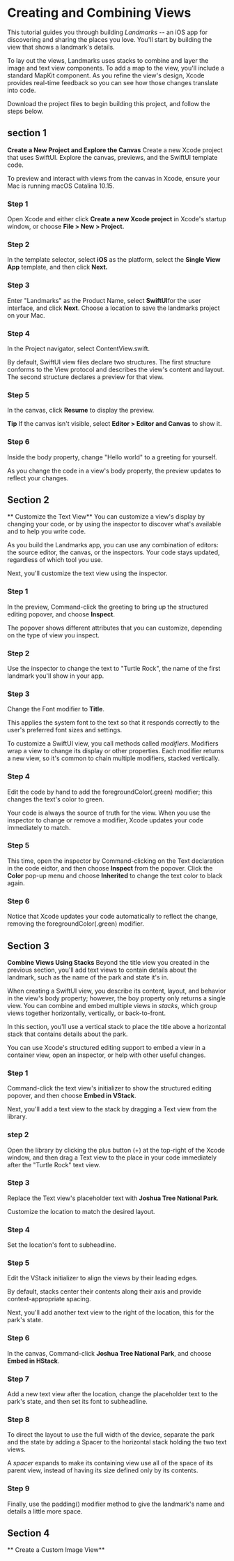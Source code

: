 # Creating and Combining Views
  This tutorial guides you through building _Landmarks_ -- an iOS app for discovering and sharing the places you love. You'll start by building the view that shows a landmark's details.

  To lay out the views, Landmarks uses stacks to combine and layer the image and text view components. To add a map to the view, you'll include a standard MapKit component. As you refine the view's design, Xcode provides real-time feedback so you can see how those changes translate into code.

  Download the project files to begin building this project, and follow the steps below.

## section 1
**Create a New Project and Explore the Canvas**
  Create a new Xcode project that uses SwiftUI. Explore the canvas, previews, and the SwiftUI template code.

  To preview and interact with views from the canvas in Xcode, ensure your Mac is running macOS Catalina 10.15.


### Step 1
  Open Xcode and either click **Create a new Xcode project** in Xcode's startup window, or choose **File > New > Project.**

### Step 2
  In the template selector, select **iOS** as the platform, select the **Single View App** template, and then click **Next.**

### Step 3
  Enter "Landmarks" as the Product Name, select **SwiftUI**for the user interface, and click **Next**. Choose a location to save the landmarks project on your Mac.

### Step 4
  In the Project navigator, select ContentView.swift.

  By default, SwiftUI view files declare two structures. The first structure conforms to the View protocol and describes the view's content and layout. The second structure declares a preview for that view.

### Step 5
  In the canvas, click **Resume** to display the preview.

  **Tip**
  If the canvas isn't visible, select **Editor > Editor and Canvas** to show it.

### Step 6
  Inside the body property, change "Hello world" to a greeting for yourself.
  
  As you change the code in a view's body property, the preview  updates to reflect your changes.


## Section 2
** Customize the Text View**
  You can customize a view's display by changing your code, or by using the inspector to discover what's available and to help you write code.
  
  As you build the Landmarks app, you can use any combination of editors: the source editor, the canvas, or the inspectors. Your code stays updated, regardless of which tool you use.
  
  Next, you'll customize the text view using the inspector.
  
### Step 1
  In the preview, Command-click the greeting to bring up the structured editing popover, and choose **Inspect**.
  
  The popover shows different attributes that you can customize, depending on the type of view you inspect.
  
### Step 2
  Use the inspector to change the text to "Turtle Rock", the name of the first landmark you'll show in your app.
  
### Step 3
  Change the Font modifier to **Title**.
  
  This applies the system font to the text so that it responds correctly to the user's preferred font sizes and settings.
  
  To customize a SwiftUI view, you call methods called _modifiers_. Modifiers wrap a view to change its display or other properties. Each modifier returns a new view, so it's common to chain multiple modifiers, stacked vertically.
  
### Step 4
  Edit the code by hand to add the foregroundColor(.green) modifier; this changes the text's color to green.
  
  Your code is always the source of truth for the view. When you use the inspector to change or remove a modifier, Xcode updates your code immediately to match.
  
### Step 5
  This time, open the inspector by Command-clicking on the Text declaration in the code eidtor, and then choose **Inspect** from the popover. Click the **Color** pop-up menu and choose **Inherited** to change the text color to black again.
  
### Step 6
  Notice that Xcode updates your code automatically to reflect the change, removing the foregroundColor(.green) modifier.
  
  
## Section 3
**Combine Views Using Stacks**
  Beyond the title view you created in the previous section, you'll add text views to contain details about the landmark, such as the name of the park and state it's in.
  
  When creating a SwiftUI view, you describe its content, layout, and behavior in the view's body property; however, the boy property only returns a single view. You can combine and embed multiple views in _stacks_, which group views together horizontally, vertically, or back-to-front.
  
  In this section, you'll use a vertical stack to place the title above a horizontal stack that contains details about the park.
  
  You can use Xcode's structured editing support to embed a view in a container view, open an inspector, or help with other useful changes.
  
### Step 1
  Command-click the text view's initializer to show the structured editing popover, and then choose **Embed in VStack**.
  
  Next, you'll add a text view to the stack by dragging a Text view from the library.
  
### step 2
  Open the library by clicking the plus button (+) at the top-right of the Xcode window, and then drag a Text view to the place in your code immediately after the "Turtle Rock" text view.
  
### Step 3
  Replace the Text view's placeholder text with **Joshua Tree National Park**.
  
  Customize the location to match the desired layout.
  
### Step 4
  Set the location's font to subheadline.
  
### Step 5
  Edit the VStack initializer to align the views by their leading edges.
  
  By default, stacks center their contents along their axis and provide context-appropriate spacing.
  
  Next, you'll add another text view to the right of the location, this for the park's state.
  
### Step 6
  In the canvas, Command-click **Joshua Tree National Park**, and choose **Embed in HStack**.
  
### Step 7
  Add a new text view after the location, change the placeholder text to the park's state, and then set its font to subheadline.
  
### Step 8
  To direct the layout to use the full width of the device, separate the park and the state by adding a Spacer to the horizontal stack holding the two text views.
  
  A _spacer_ expands to make its containing view use all of the space of its parent view, instead of having its size defined only by its contents.
  
### Step 9
 Finally, use the padding() modifier method to give the landmark's name and details a little more space.
 

## Section 4
** Create a Custom Image View**
  

